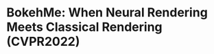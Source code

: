 # BokehMe: When Neural Rendering Meets Classical Rendering (CVPR2022)

<!-- PyTorch implementation of our **CVPR2022** paper "BokehMe: When Neural Rendering Meets Classical Rendering". -->
